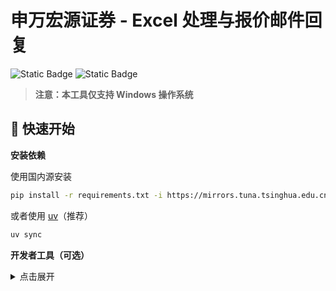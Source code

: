 

# 申万宏源证券 - Excel 处理与报价邮件回复

![Static Badge](https://img.shields.io/badge/build-python3.8%2B-blue?style=flat&logo=python)
![Static Badge](https://img.shields.io/badge/Excel2013%2B-%231E8449?style=flat&logo=excel)

> **注意：本工具仅支持 Windows 操作系统**


## 🚀 快速开始

**安装依赖**

使用国内源安装

```bash
pip install -r requirements.txt -i https://mirrors.tuna.tsinghua.edu.cn/pypi/web/simple
```

或者使用 [uv](https://github.com/astral-sh/uv)（推荐）

```bash
uv sync
```

**开发者工具（可选）**


<details>
<summary>点击展开</summary>


项目提供了一个命令行工具`quoter`，如果你使用`uv sync`来同步依赖，那么已自动安装，如果你使用`pip`来安装依赖，请执行：
```shell
pip install -e .
```

- 如何使用
```shell
quoter --help # 调出命令行信息
```
</details>
